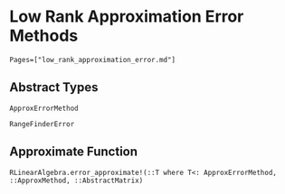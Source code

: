 # Low Rank Approximation Error Methods

```@contents
Pages=["low_rank_approximation_error.md"]
```

## Abstract Types

```@docs
ApproxErrorMethod

RangeFinderError

```

## Approximate Function

```@docs
RLinearAlgebra.error_approximate!(::T where T<: ApproxErrorMethod, ::ApproxMethod, ::AbstractMatrix)
```
